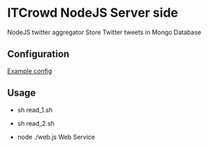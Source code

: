 # ITCrowd NodeJS Server side
NodeJS twitter aggregator
Store Twitter tweets in Mongo Database

## Configuration
  [Example config](config.example.json)

## Usage
- sh read_1.sh  
- sh read_2.sh  

- node ./web.js
  Web Service

